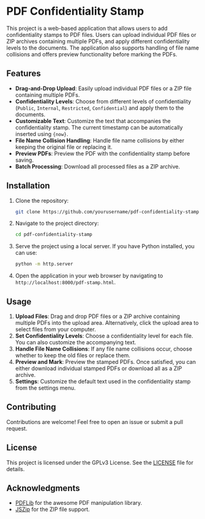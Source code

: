 # PDF Confidentiality Stamp

This project is a web-based application that allows users to add confidentiality stamps to PDF files. Users can upload individual PDF files or ZIP archives containing multiple PDFs, and apply different confidentiality levels to the documents. The application also supports handling of file name collisions and offers preview functionality before marking the PDFs.

## Features

- **Drag-and-Drop Upload**: Easily upload individual PDF files or a ZIP file containing multiple PDFs.
- **Confidentiality Levels**: Choose from different levels of confidentiality (`Public`, `Internal`, `Restricted`, `Confidential`) and apply them to the documents.
- **Customizable Text**: Customize the text that accompanies the confidentiality stamp. The current timestamp can be automatically inserted using `{now}`.
- **File Name Collision Handling**: Handle file name collisions by either keeping the original file or replacing it.
- **Preview PDFs**: Preview the PDF with the confidentiality stamp before saving.
- **Batch Processing**: Download all processed files as a ZIP archive.

## Installation

1. Clone the repository:
   ```bash
   git clone https://github.com/yourusername/pdf-confidentiality-stamp.git
   ```
2. Navigate to the project directory:
   ```bash
   cd pdf-confidentiality-stamp
   ```
3. Serve the project using a local server. If you have Python installed, you can use:
   ```bash
   python -m http.server
   ```
4. Open the application in your web browser by navigating to `http://localhost:8000/pdf-stamp.html`.

## Usage

1. **Upload Files**: Drag and drop PDF files or a ZIP archive containing multiple PDFs into the upload area. Alternatively, click the upload area to select files from your computer.
2. **Set Confidentiality Levels**: Choose a confidentiality level for each file. You can also customize the accompanying text.
3. **Handle File Name Collisions**: If any file name collisions occur, choose whether to keep the old files or replace them.
4. **Preview and Mark**: Preview the stamped PDFs. Once satisfied, you can either download individual stamped PDFs or download all as a ZIP archive.
5. **Settings**: Customize the default text used in the confidentiality stamp from the settings menu.

## Contributing

Contributions are welcome! Feel free to open an issue or submit a pull request.

## License

This project is licensed under the GPLv3 License. See the [LICENSE](LICENSE) file for details.

## Acknowledgments

- [PDFLib](https://pdf-lib.js.org/) for the awesome PDF manipulation library.
- [JSZip](https://stuk.github.io/jszip/) for the ZIP file support.


